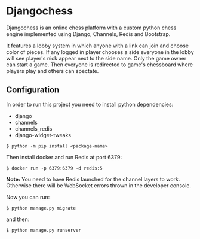 # Djangochess

Djangochess is an online chess platform with a custom python chess engine implemented using Django, Channels, Redis and Bootstrap. 

It features a lobby system in which anyone with a link can join and choose color of pieces. If any logged in player chooses a side everyone in the lobby will see player's nick appear next to the side name. Only the game owner can start a game. Then everyone is redirected to game's chessboard where players play and others can spectate.

## Configuration
In order to run this project you need to install python dependencies:
- django
- channels
- channels_redis
- django-widget-tweaks
```
$ python -m pip install <package-name>
```

Then install docker and run Redis at port 6379:
```
$ docker run -p 6379:6379 -d redis:5
```
**Note:** You need to have Redis launched for the channel layers to work. Otherwise there will be WebSocket errors thrown in the developer console.

Now you can run:
```
$ python manage.py migrate
```
and then:
```
$ python manage.py runserver
```